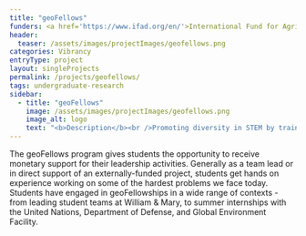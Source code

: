 ```yaml
---
title: "geoFellows"
funders: <a href='https://www.ifad.org/en/'>International Fund for Agricultural Development</a><br />
header:
  teaser: /assets/images/projectImages/geofellows.png
categories: Vibrancy
entryType: project
layout: singleProjects
permalink: /projects/geofellows/
tags: undergraduate-research
sidebar:
  - title: "geoFellows"
    image: /assets/images/projectImages/geofellows.png
    image_alt: logo
    text: "<b>Description</b><br />Promoting diversity in STEM by training the next generation of leaders.<br /><b>Timeline:</b><br />Fall 2017 to Present<br /><b>People:</b><br />"
---
```

The geoFellows program gives students the opportunity to receive monetary support for their leadership activities.  Generally as a team lead or in direct support of an externally-funded project, students get hands on experience working on some of the hardest problems we face today. Students have engaged in geoFellowships in a wide range of contexts - from leading student teams at William & Mary, to summer internships with the United Nations, Department of Defense, and Global Environment Facility.